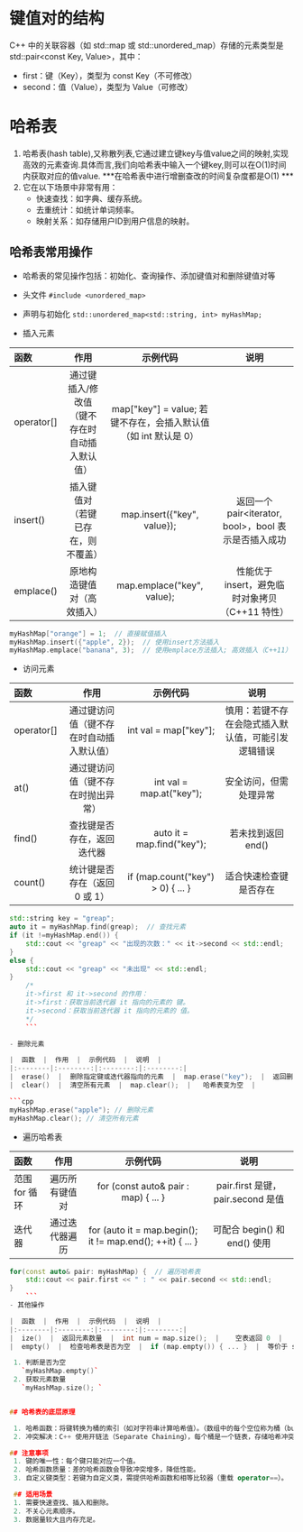 # 键值对的结构

C++ 中的关联容器（如 std::map 或 std::unordered_map）存储的元素类型是 std::pair<const Key, Value>，其中：
 - first：键（Key），类型为 const Key（不可修改）
 - second：值（Value），类型为 Value（可修改）

# 哈希表

1. 哈希表(hash table),又称散列表,它通过建立键key与值value之间的映射,实现高效的元素查询.具体而言,我们向哈希表中输入一个键key,则可以在O(1)时间内获取对应的值value. ***在哈希表中进行增删查改的时间复杂度都是O(1) ***  
2. 它在以下场景中非常有用：
    - 快速查找：如字典、缓存系统。
    - 去重统计：如统计单词频率。
    - 映射关系：如存储用户ID到用户信息的映射。

## 哈希表常用操作

- 哈希表的常见操作包括：初始化、查询操作、添加键值对和删除键值对等

- 头文件
    `#include <unordered_map>`
-  声明与初始化
    `std::unordered_map<std::string, int> myHashMap;`
- 插入元素

|  函数  |  作用  |  示例代码  |  说明  |
|:--------|:--------:|:--------:|:--------:|
|  operator[]  |  通过键插入/修改值（键不存在时自动插入默认值）  |  map["key"] = value;	若键不存在，会插入默认值（如 int 默认是 0）  |
|  insert()  |  插入键值对（若键已存在，则不覆盖）  |  map.insert({"key", value});  |  返回一个 pair<iterator, bool>，bool 表示是否插入成功  |
|  emplace()  |  原地构造键值对（高效插入）  |  map.emplace("key", value);  |  性能优于 insert，避免临时对象拷贝（C++11 特性）  |

```cpp
myHashMap["orange"] = 1;  // 直接赋值插入
myHashMap.insert({"apple", 2});  // 使用insert方法插入
myHashMap.emplace("banana", 3);  // 使用emplace方法插入; 高效插入（C++11）
```

- 访问元素

|  函数  |  作用  |  示例代码  |  说明  |
|:--------|:--------:|:--------:|:--------:|
|  operator[]  |  通过键访问值（键不存在时自动插入默认值）  |  int val = map["key"];  |  慎用：若键不存在会隐式插入默认值，可能引发逻辑错误  |
|  at()  |  通过键访问值（键不存在时抛出异常）  |  int val = map.at("key");  |  安全访问，但需处理异常  |
|  find()  |  查找键是否存在，返回迭代器  |  auto it = map.find("key");  |  若未找到返回 end()  |
|  count()  |  统计键是否存在（返回 0 或 1）  |  if (map.count("key") > 0) { ... }  |  适合快速检查键是否存在  |

```cpp
std::string key = "greap";
auto it = myHashMap.find(greap);  // 查找元素
if (it !=myHashMap.end()) {
    std::cout << "greap" << "出现的次数：" << it->second << std::endl;
}
else {
    std::cout << "greap" << "未出现" << std::endl;
}
    /*
    it->first 和 it->second 的作用：
    it->first：获取当前迭代器 it 指向的元素的 键。
    it->second：获取当前迭代器 it 指向的元素的 值。
    */
    ```

- 删除元素

|  函数  |  作用  |  示例代码  |  说明  |
|:--------|:--------:|:--------:|:--------:|
|  erase()  |  删除指定键或迭代器指向的元素  |  map.erase("key");  |  返回删除的元素数量（0 或 1）  |
|  clear()  |  清空所有元素  |  map.clear();  |	哈希表变为空  |

```cpp
myHashMap.erase("apple"); // 删除元素
myHashMap.clear(); // 清空所有元素
```
- 遍历哈希表

|  函数  |  作用  |  示例代码  |  说明  |
|:--------|:--------:|:--------:|:--------:|
|  范围 for 循环  |  遍历所有键值对  |  for (const auto& pair : map) { ... }  |  pair.first 是键，pair.second 是值  |
|  迭代器  |  通过迭代器遍历  |  for (auto it = map.begin(); it != map.end(); ++it) { ... }  |   可配合 begin() 和 end() 使用  |

```cpp
for(const auto& pair: myHashMap) {  // 遍历哈希表
    std::cout << pair.first << " : " << pair.second << std::endl;
}
    ```
- 其他操作

|  函数  |  作用  |  示例代码  |  说明  |
|:--------|:--------:|:--------:|:--------:|
|  ize()  |  返回元素数量  |  int num = map.size();  |	空表返回 0  |
|  empty()  |  检查哈希表是否为空  |  if (map.empty()) { ... }  |  等价于 size() == 0  |

 1. 判断是否为空
   `myHashMap.empty()`
 2. 获取元素数量
   `myHashMap.size(); `


## 哈希表的底层原理

 1. 哈希函数：将键转换为桶的索引（如对字符串计算哈希值）。（数组中的每个空位称为桶（bucket））
 2. 冲突解决：C++ 使用开链法（Separate Chaining），每个桶是一个链表，存储哈希冲突的键值对。

## 注意事项
 1. 键的唯一性：每个键只能对应一个值。
 2. 哈希函数质量：差的哈希函数会导致冲突增多，降低性能。
 3. 自定义键类型：若键为自定义类，需提供哈希函数和相等比较器（重载 operator==）。

 ## 适用场景
 1. 需要快速查找、插入和删除。
 2. 不关心元素顺序。
 3. 数据量较大且内存充足。


